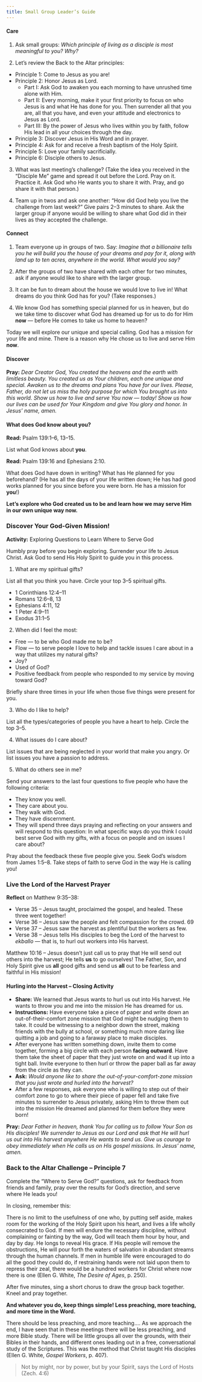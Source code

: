 ```yaml
---
title: Small Group Leader’s Guide
---
```


#### Care

1. Ask small groups: _Which principle of living as a disciple is most meaningful to you? Why?_

2. Let’s review the Back to the Altar principles:

- Principle 1: Come to Jesus as you are!
- Principle 2: Honor Jesus as Lord.
    - Part I: Ask God to awaken you each morning to have unrushed time alone with Him.
    - Part II: Every morning, make it your first priority to focus on who Jesus is and what He has done for you. Then surrender all that you are, all that you have, and even your attitude and electronics to Jesus as Lord.
    - Part III: By the power of Jesus who lives within you by faith, follow His lead in all your choices through the day.
- Principle 3: Discover Jesus in His Word and in prayer.
- Principle 4: Ask for and receive a fresh baptism of the Holy Spirit.
- Principle 5: Love your family sacrificially.
- Principle 6: Disciple others to Jesus.

3. What was last meeting’s challenge? (Take the idea you received in the “Disciple Me” game and spread it out before the Lord. Pray on it. Practice it. Ask God who He wants you to share it with. Pray, and go share it with that person.)

4. Team up in twos and ask one another: “How did God help you live the challenge from last week?” Give pairs 2–3 minutes to share. Ask the larger group if anyone would be willing to share what God did in their lives as they accepted the challenge.

#### Connect

1. Team everyone up in groups of two. Say: _Imagine that a billionaire tells you he will build you the house of your dreams and pay for it, along with land up to ten acres, anywhere in the world. What would you say?_

2. After the groups of two have shared with each other for two minutes, ask if anyone would like to share with the larger group.

3. It can be fun to dream about the house we would love to live in! What dreams do you think God has for you? (Take responses.)

4. We know God has something special planned for us in heaven, but do we take time to discover what God has dreamed up for us to do for Him **now** — before He comes to take us home to heaven?

Today we will explore our unique and special calling. God has a mission for your life and mine. There is a reason why He chose us to live and serve Him **now**.

#### Discover

**Pray:** _Dear Creator God, You created the heavens and the earth with limitless beauty. You created us as Your children, each one unique and special. Awaken us to the dreams and plans You have for our lives. Please, Father, do not let us miss the holy purpose for which You brought us into this world. Show us how to live and serve You now — today! Show us how our lives can be used for Your Kingdom and give You glory and honor. In Jesus’ name, amen._

#### What does God know about you?

**Read:** Psalm 139:1–6, 13–15.

List what God knows about **you**.

**Read:** Psalm 139:16 and Ephesians 2:10.

What does God have down in writing? What has He planned for you beforehand? (He has all the days of your life written down; He has had good works planned for you since before you were born. He has a mission for **you**!)

**Let’s explore who God created us to be and learn how we may serve Him in our own unique way now.**

### Discover Your God-Given Mission!

**Activity:** Exploring Questions to Learn Where to Serve God

Humbly pray before you begin exploring. Surrender your life to Jesus Christ. Ask God to send His Holy Spirit to guide you in this process.

1. What are my spiritual gifts?

List all that you think you have. Circle your top 3–5 spiritual gifts.

- 1 Corinthians 12:4–11
- Romans 12:6–8, 13
- Ephesians 4:11, 12
- 1 Peter 4:9–11
- Exodus 31:1–5

2. When did I feel the most:

- Free — to be who God made me to be?
- Flow — to serve people I love to help and tackle issues I care about in a way that utilizes my natural gifts?
- Joy?
- Used of God?
- Positive feedback from people who responded to my service by moving toward God?

Briefly share three times in your life when those five things were present for you.

3. Who do I like to help?

List all the types/categories of people you have a heart to help. Circle the top 3–5.

4. What issues do I care about?

List issues that are being neglected in your world that make you angry. Or list issues you have a passion to address.

5. What do others see in me?

Send your answers to the last four questions to five people who have the following criteria:

- They know you well.
- They care about you.
- They walk with God.
- They have discernment.
- They will spend three days praying and reflecting on your answers and will respond to this question: In what specific ways do you think I could best serve God with my gifts, with a focus on people and on issues I care about?

Pray about the feedback these five people give you. Seek God’s wisdom from James 1:5–8. Take steps of faith to serve God in the way He is calling you!

### Live the Lord of the Harvest Prayer

**Reflect** on Matthew 9:35–38:

- Verse 35 – Jesus taught, proclaimed the gospel, and healed. These three went together!
- Verse 36 – Jesus saw the people and felt compassion for the crowd. 69
- Verse 37 – Jesus saw the harvest as plentiful but the workers as few.
- Verse 38 – Jesus tells His disciples to beg the Lord of the harvest to _ekballo_ — that is, to hurl out workers into His harvest.

Matthew 10:16 – Jesus doesn’t just call us to pray that He will send out others into the harvest; He tells **us** to go ourselves! The Father, Son, and Holy Spirit give us **all** good gifts and send us **all** out to be fearless and faithful in His mission!

#### Hurling into the Harvest – Closing Activity

- **Share:** We learned that Jesus wants to hurl us out into His harvest. He wants to throw you and me into the mission He has dreamed for us.
- **Instructions:** Have everyone take a piece of paper and write down an out-of-their-comfort zone mission that God might be nudging them to take. It could be witnessing to a neighbor down the street, making friends with the bully at school, or something much more daring like quitting a job and going to a faraway place to make disciples.
- After everyone has written something down, invite them to come together, forming a big circle with each person **facing outward**. Have them take the sheet of paper that they just wrote on and wad it up into a tight ball. Invite everyone to then hurl or throw the paper ball as far away from the circle as they can.
- **Ask:** _Would anyone like to share the out-of-your-comfort-zone mission that you just wrote and hurled into the harvest?_
- After a few responses, ask everyone who is willing to step out of their comfort zone to go to where their piece of paper fell and take five minutes to surrender to Jesus privately, asking Him to throw them out into the mission He dreamed and planned for them before they were born!

**Pray:** _Dear Father in heaven, thank You for calling us to follow Your Son as His disciples! We surrender to Jesus as our Lord and ask that He will hurl us out into His harvest anywhere He wants to send us. Give us courage to obey immediately when He calls us on His gospel missions. In Jesus’ name, amen._

### Back to the Altar Challenge – Principle 7

Complete the “Where to Serve God?” questions, ask for feedback from friends and family, pray over the results for God’s direction, and serve where He leads you!

In closing, remember this:

There is no limit to the usefulness of one who, by putting self aside, makes room for the working of the Holy Spirit upon his heart, and lives a life wholly consecrated to God. If men will endure the necessary discipline, without complaining or fainting by the way, God will teach them hour by hour, and day by day. He longs to reveal His grace. If His people will remove the obstructions, He will pour forth the waters of salvation in abundant streams through the human channels. If men in humble life were encouraged to do all the good they could do, if restraining hands were not laid upon them to repress their zeal, there would be a hundred workers for Christ where now there is one (Ellen G. White, _The Desire of Ages_, p. 250).

After five minutes, sing a short chorus to draw the group back together. Kneel and pray together.

**And whatever you do, keep things simple! Less preaching, more teaching, and more time in the Word.**

There should be less preaching, and more teaching.... As we approach the end, I have seen that in these meetings there will be less preaching, and more Bible study. There will be little groups all over the grounds, with their Bibles in their hands, and different ones leading out in a free, conversational study of the Scriptures. This was the method that Christ taught His disciples (Ellen G. White, _Gospel Workers_, p. 407).

> <callout></callout>
> Not by might, nor by power, but by your Spirit, says the Lord of Hosts (Zech. 4:6)
